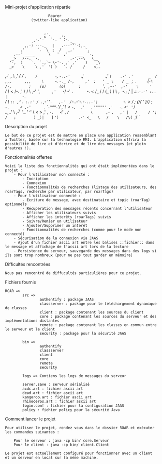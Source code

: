 
Mini-projet d'application répartie

						Roarer
				(twitter-like application)


                      ,.
                    ,_> `.   ,';
                ,-`'      `'   '`'._
             ,,-) ---._   |   .---''`-),.
           ,'      `.  \  ;  /   _,'     `,
        ,--' ____       \   '  ,'    ___  `-,
       _>   /--. `-.              .-'.--\   \__
      '-,  (    `.  `.,`~ \~'-. ,' ,'    )    _\
      _>    \     \ ,'  ') )   `. /     /    <,.
   ,-'   _,  \    ,'    ( /      `.    /        `-,
   `-.,-'     `.,'       `         `.,'  `\    ,-'
    ,'       _  /   ,,,      ,,,     \     `-. `-._
   /-,     ,'  ;   ' _ \    / _ `     ; `.     `(`-\
    /-,        ;    (o)      (o)      ;          `'`,
  ,~-'  ,-'    \     '        `      /     \      <_
  /-. ,'        \                   /       \     ,-'
    '`,     ,'   `-/             \-' `.      `-. <
     /_    /      /   (_     _)   \    \          `,
       `-._;  ,' |  .::.`-.-' :..  |       `-.    _\
         _/       \  `:: ,^. :.:' / `.        \,-'
       '`.   ,-'  /`-..-'-.-`-..-'\            `-.
         >_ /     ;  (\/( ' )\/)  ;     `-.    _<
         ,-'      `.  \`-^^^-'/  ,'        \ _<
          `-,  ,'   `. `"""""' ,'   `-.   <`'
            ')        `._.,,_.'        \ ,-'
             '._        '`'`'   \       <
                >   ,'       ,   `-.   <`'
                 `,/          \      ,-`
                  `,   ,' |   /     /
                   '; /   ;        (
                    _)|   `       (
                    `')         .-'
                      <_   \   /   
                        \   /\(
                         `;/  `


Description du projet

	Le but de ce projet est de mettre en place une application ressemblant a Twitter, basée sur la technologie RMI. L'application offrira la possibilité de lire et d'écrire et de lire des messages (et plein d'autres !).

Fonctionnalités offertes

	Voici la liste des fonctionnalités qui ont était implémentées dans le projet :
		- Pour l'utilisateur non connecté :
			- Incription
			- Connexion
			- Fonctionnalités de recherches (listage des utilisateurs, des roarTags, recherche par utilisateur, par roarTags)
		- Pour l'utilisateur connecté :
			- Ecriture de message, avec destinataire et topic (roarTag) optionnels
			- Récupération des messages récents concernant l'utilisateur
			- Afficher les utilisateurs suivis
			- Afficher les interêts (roarTags) suivis
			- Suivre/Renier un utilisateur
			- Ajouter/Supprimer un interêt
			- Fonctionnalités de recherches (comme pour le mode non connecté)
		- Sécurisation de la connexion via JAAS
		- Ajout d'un fichier ascii art entre les balises ::fichier:: dans le message et affichage de l'acsii art lors de la lecture
		- Persistence du serveur, sauvegarde des messages dans des logs si ils sont trop nombreux (pour ne pas tout garder en mémoire)


Difficultés rencontrées

	Nous pas rencontré de diffucultés particulières pour ce projet.

Fichiers fournis

	ROAR =>	
			src =>	
					authentify : package JAAS
					classserver : package pour le téléchargement dynamique de classes
					client : package contenant les sources du client
					core : package contenant les sources du serveur et des implémentations distantes
					remote : package contenant les classes en commun entre le serveur et le client
					security : package pour la sécurité JAAS

			bin =>	
					authentify
					classserver
					client
					core
					remote
					security

			logs => Contiens les logs de messages du serveur

			server.save : serveur sérialisé
			acdc.art : fichier ascii art
			dead.art : fichier ascii art
			kangoroo.art : fichier ascii art
			rhinoceros.art : fichier ascii art
			login.conf : fichier pour la configuration JAAS
			policy : fichier policy pour la sécurité Java


Comment lancer le projet

	Pour utiliser le projet, rendez vous dans le dossier ROAR et exécuter les commandes suivantes :

		Pour le serveur : java -cp bin/ core.Serveur
		Pour le client : java -cp bin/ client.Client

	Le projet est actuellement configuré pour fonctionner avec un client et un serveur en local sur la même machine.